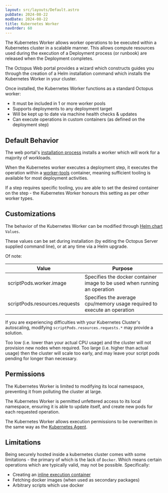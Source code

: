 ```yaml
---
layout: src/layouts/Default.astro
pubDate: 2024-08-22
modDate: 2024-08-22
title: Kubernetes Worker
navOrder: 60
---
```

The Kubernetes Worker allows worker operations to be executed within a Kubernetes cluster in a scalable manner.
This allows compute resources used during the execution of a Deployment process (or runbook) are released
when the Deployment completes.

The Octopus Web portal provides a wizard which constructs guides you through the creation of a Helm installation command
which installs the Kubernetes Worker in your cluster.

Once installed, the Kubernetes Worker functions as a standard Octopus worker:
* It must be included in 1 or more worker pools
* Supports deployments to any deployment target
* Will be kept up to date via machine health checks & updates
* Can execute operations in custom containers (as defined on the deployment step)

## Default Behavior
The web portal's [installation process](/docs/infrastructure/workers#installing-a-kubernetes-worker) installs a worker which will work for a majority of workloads.

When the Kubernetes worker executes a deployment step, it executes the operation within a [worker-tools](https://hub.docker.com/r/octopusdeploy/worker-tools) container,
meaning sufficient tooling is available for most deployment activities.

If a step requires specific tooling, you are able to set the desired container on the step - the Kubernetes
Worker honours this setting as per other worker types.

## Customizations
The behavior of the Kubernetes Worker can be modified through [Helm chart](https://github.com/OctopusDeploy/helm-charts/tree/main/charts/kubernetes-agent) `Values`.

These values can be set during installation (by editing the Octopus Server supplied command line), or at any time via a Helm upgrade.

Of note:

| Value | Purpose                                                                   |
| --- |---------------------------------------------------------------------------|
| scriptPods.worker.image | Specifies the docker container image to be used when running an operation |
| scriptPods.resources.requests | Specifies the average cpu/memory usage required to execute an operation |

If you are experiencing difficulties with your Kubernetes Cluster's autoscaling, modifying `scriptPods.resources.requests.*`
may provide a solution.

Too low (i.e. lower than your actual CPU usage) and the cluster will not provision new nodes when required.
Too large (i.e. higher than actual usage) then the cluster will scale too early, and may leave your script
pods pending for longer than necessary.

## Permissions
The Kubernetes Worker is limited to modifying its local namespace, preventing it from polluting the cluster at large.

The Kubernetes Worker is permitted unfettered access to its local namespace, ensuring it is able to update itself, and
create new pods for each requested operation.

The Kubernetes Worker allows execution permissions to be overwritten in the same way as the [Kubernetes Agent](/docs/kubernetes/targets/kubernetes-agent/permissions).

## Limitations
Being securely hosted inside a kubernetes cluster comes with some limitations - the primary of which is the lack of `Docker`.
Which means certain operations which are typically valid, may not be possible.
Specifically:
* Creating an [inline execution container](../../projects/steps/execution-containers-for-workers#inline-execution-containers) 
* Fetching docker images (when used as secondary packages)
* Arbitrary scripts which use docker